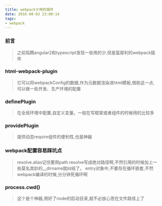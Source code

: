 ```yaml
---
title: webpack少用的插件
date: 2016-08-03 23:00:14
tags:
- webpack
---
```



### 前言
> 之前捣腾angular2和typescript发现一些用的少,但是蛮犀利的webpack插件

### html-webpack-plugin
> 它可以将webpackConfig的数据,作为元数据渲染进html模板,借助这一点,可以做一些开发、生产环境的配置

### definePlugin
> 在全局环境中配置,自定义变量。一般在写框架或者组件的时候用的比较多

### providePlugin
> 提供动态require组件的便利性,也是神器

### webpack配置容易踩坑点
> resolve.alias记住要用path.resolve写成绝对路径啊,不然引用的时候加上一些莫名其妙的__dirname就纠结了。
> entry对象中,不要存在循环嵌套,不然webpack编译的时候,分分钟死循环啊

### process.cwd()
> 这个是个神器,用好了node的启动目录,就不必放心思在文件路径上了
